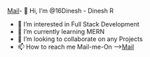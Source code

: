 [Mail](mailto:raghulpasupathi@gmail.com)- 👋 Hi, I’m @16Dinesh - Dinesh R
- 👀 I’m interested in Full Stack Development
- 🌱 I’m currently learning MERN
- 💞️ I’m looking to collaborate on any Projects
- 📫 How to reach me Mail-me-On -->[Mail](mailto:Dineshwonks@gmail.com)

<!---
16Dinesh/16Dinesh is a ✨ special ✨ repository because its `README.md` (this file) appears on your GitHub profile.
You can click the Preview link to take a look at your changes.
--->
